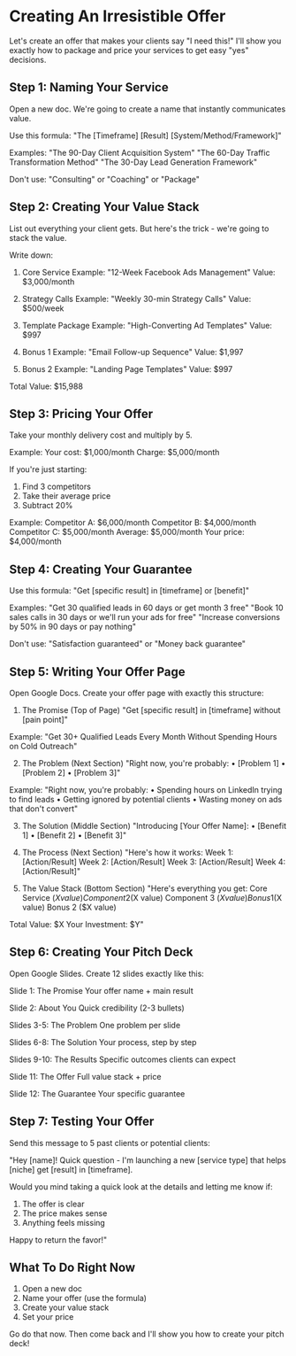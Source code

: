 # Creating An Irresistible Offer

Let's create an offer that makes your clients say "I need this!" I'll show you exactly how to package and price your services to get easy "yes" decisions.

## Step 1: Naming Your Service
Open a new doc. We're going to create a name that instantly communicates value.

Use this formula:
"The [Timeframe] [Result] [System/Method/Framework]"

Examples:
"The 90-Day Client Acquisition System"
"The 60-Day Traffic Transformation Method"
"The 30-Day Lead Generation Framework"

Don't use: "Consulting" or "Coaching" or "Package"

## Step 2: Creating Your Value Stack
List out everything your client gets. But here's the trick - we're going to stack the value.

Write down:
1. Core Service
Example: "12-Week Facebook Ads Management"
Value: $3,000/month

2. Strategy Calls
Example: "Weekly 30-min Strategy Calls"
Value: $500/week

3. Template Package
Example: "High-Converting Ad Templates"
Value: $997

4. Bonus 1
Example: "Email Follow-up Sequence"
Value: $1,997

5. Bonus 2
Example: "Landing Page Templates"
Value: $997

Total Value: $15,988

## Step 3: Pricing Your Offer
Take your monthly delivery cost and multiply by 5.

Example:
Your cost: $1,000/month
Charge: $5,000/month

If you're just starting:
1. Find 3 competitors
2. Take their average price
3. Subtract 20%

Example:
Competitor A: $6,000/month
Competitor B: $4,000/month
Competitor C: $5,000/month
Average: $5,000/month
Your price: $4,000/month

## Step 4: Creating Your Guarantee
Use this formula:
"Get [specific result] in [timeframe] or [benefit]"

Examples:
"Get 30 qualified leads in 60 days or get month 3 free"
"Book 10 sales calls in 30 days or we'll run your ads for free"
"Increase conversions by 50% in 90 days or pay nothing"

Don't use: "Satisfaction guaranteed" or "Money back guarantee"

## Step 5: Writing Your Offer Page
Open Google Docs. Create your offer page with exactly this structure:

1. The Promise (Top of Page)
"Get [specific result] in [timeframe] without [pain point]"

Example:
"Get 30+ Qualified Leads Every Month Without Spending Hours on Cold Outreach"

2. The Problem (Next Section)
"Right now, you're probably:
• [Problem 1]
• [Problem 2]
• [Problem 3]"

Example:
"Right now, you're probably:
• Spending hours on LinkedIn trying to find leads
• Getting ignored by potential clients
• Wasting money on ads that don't convert"

3. The Solution (Middle Section)
"Introducing [Your Offer Name]:
• [Benefit 1]
• [Benefit 2]
• [Benefit 3]"

4. The Process (Next Section)
"Here's how it works:
Week 1: [Action/Result]
Week 2: [Action/Result]
Week 3: [Action/Result]
Week 4: [Action/Result]"

5. The Value Stack (Bottom Section)
"Here's everything you get:
 Core Service ($X value)
 Component 2 ($X value)
 Component 3 ($X value)
 Bonus 1 ($X value)
 Bonus 2 ($X value)

Total Value: $X
Your Investment: $Y"

## Step 6: Creating Your Pitch Deck
Open Google Slides. Create 12 slides exactly like this:

Slide 1: The Promise
Your offer name + main result

Slide 2: About You
Quick credibility (2-3 bullets)

Slides 3-5: The Problem
One problem per slide

Slides 6-8: The Solution
Your process, step by step

Slides 9-10: The Results
Specific outcomes clients can expect

Slide 11: The Offer
Full value stack + price

Slide 12: The Guarantee
Your specific guarantee

## Step 7: Testing Your Offer
Send this message to 5 past clients or potential clients:

"Hey [name]! Quick question - I'm launching a new [service type] that helps [niche] get [result] in [timeframe].

Would you mind taking a quick look at the details and letting me know if:
1. The offer is clear
2. The price makes sense
3. Anything feels missing

Happy to return the favor!"

## What To Do Right Now
1. Open a new doc
2. Name your offer (use the formula)
3. Create your value stack
4. Set your price

Go do that now. Then come back and I'll show you how to create your pitch deck!

